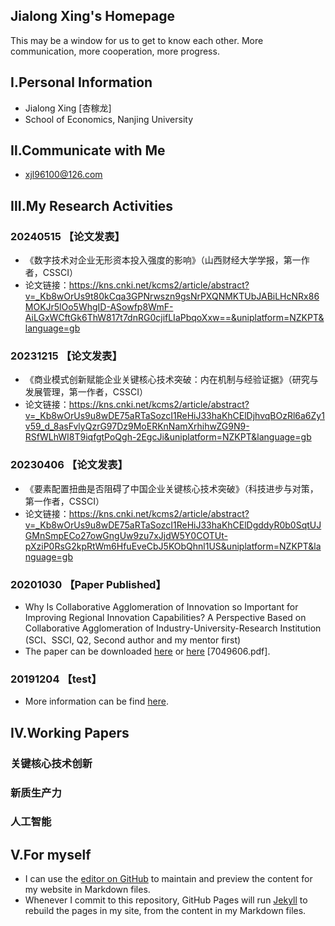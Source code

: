 ## Jialong Xing's Homepage
This may be a window for us to get to know each other.
More communication, more cooperation, more progress.

## Ⅰ.Personal Information
- Jialong Xing [杏稼龙]
- School of Economics, Nanjing University

## Ⅱ.Communicate with Me
- xjl96100@126.com

## Ⅲ.My Research Activities

### 20240515 【论文发表】
- 《数字技术对企业无形资本投入强度的影响》（山西财经大学学报，第一作者，CSSCI）
- 论文链接：https://kns.cnki.net/kcms2/article/abstract?v=_Kb8wOrUs9t80kCqa3GPNrwszn9gsNrPXQNMKTUbJABiLHcNRx86MOKJr5lOo5WhgID-ASowfp8WmF-AiLGxWCftGk6ThW817t7dnRG0cjifLIaPbqoXxw==&uniplatform=NZKPT&language=gb

### 20231215 【论文发表】
- 《商业模式创新赋能企业关键核心技术突破：内在机制与经验证据》（研究与发展管理，第一作者，CSSCI）
- 论文链接：https://kns.cnki.net/kcms2/article/abstract?v=_Kb8wOrUs9u8wDE75aRTaSozcI1ReHiJ33haKhCElDjhvqBOzRl6a6Zy1v59_d_8asFvlyQzrG97Dz9MoERKnNamXrhihwZG9N9-RSfWLhWI8T9iqfgtPoQgh-2EgcJi&uniplatform=NZKPT&language=gb

### 20230406 【论文发表】
- 《要素配置扭曲是否阻碍了中国企业关键核心技术突破》（科技进步与对策，第一作者，CSSCI）
- 论文链接：https://kns.cnki.net/kcms2/article/abstract?v=_Kb8wOrUs9u8wDE75aRTaSozcI1ReHiJ33haKhCElDgddyR0b0SqtUJGMnSmpECo27owGngUw9zu7xJjdW5Y0COTUt-pXziP0RsG2kpRtWm6HfuEveCbJ5KObQhnl1US&uniplatform=NZKPT&language=gb

### 20201030 【Paper Published】
- Why Is Collaborative Agglomeration of Innovation so Important for Improving Regional Innovation Capabilities? A Perspective Based on Collaborative Agglomeration of Industry-University-Research Institution (SCI、SSCI, Q2, Second author and my mentor first)
- The paper can be downloaded [here](https://doi.org/10.1155/2020/7049606) or [here](https://github.com/xingjialong/file) [7049606.pdf].


### 20191204 【test】
- More information can be find [here](https://github.com/xingjialong/file).



## Ⅳ.Working Papers
### 关键核心技术创新
### 新质生产力
### 人工智能


## V.For myself
- I can use the [editor on GitHub](https://github.com/xingjialong/MyHomepage/edit/gh-pages/index.md) to maintain and preview the content for my website in Markdown files.
- Whenever I commit to this repository, GitHub Pages will run [Jekyll](https://jekyllrb.com/) to rebuild the pages in my site, from the content in my Markdown files.
